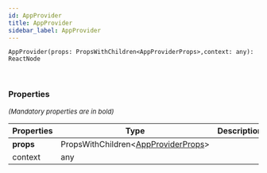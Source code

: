 ```yaml
---
id: AppProvider
title: AppProvider
sidebar_label: AppProvider
---
```


```tsx
AppProvider(props: PropsWithChildren<AppProviderProps>,context: any): ReactNode
```
<br/>



### Properties

<font size="2"><i>(Mandatory properties are in bold)</i></font>

| Properties | Type | Description |
| --------- | ---- | ----------- |
| **props** | PropsWithChildren<[AppProviderProps](/framework-api/interfaces/AppProviderProps.md)\> |  |
| context | any |  |
